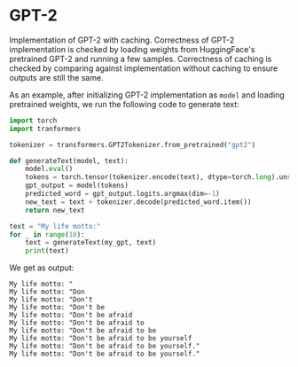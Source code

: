 # GPT-2
Implementation of GPT-2 with caching. Correctness of GPT-2 implementation is checked by loading weights from HuggingFace's pretrained GPT-2 and running a few samples. Correctness of caching is checked by comparing against implementation without caching to ensure outputs are still the same.

As an example, after initializing GPT-2 implementation as `model` and loading pretrained weights, we run the following code to generate text:
```python
import torch
import tranformers

tokenizer = transformers.GPT2Tokenizer.from_pretrained("gpt2")

def generateText(model, text):
    model.eval()
    tokens = torch.tensor(tokenizer.encode(text), dtype=torch.long).unsqueeze(0)
    gpt_output = model(tokens)
    predicted_word = gpt_output.logits.argmax(dim=-1)
    new_text = text + tokenizer.decode(predicted_word.item())
    return new_text

text = "My life motto:"
for _ in range(10):
    text = generateText(my_gpt, text)
    print(text)

```

We get as output:
```
My life motto: "
My life motto: "Don
My life motto: "Don't
My life motto: "Don't be
My life motto: "Don't be afraid
My life motto: "Don't be afraid to
My life motto: "Don't be afraid to be
My life motto: "Don't be afraid to be yourself
My life motto: "Don't be afraid to be yourself."
My life motto: "Don't be afraid to be yourself."
```
